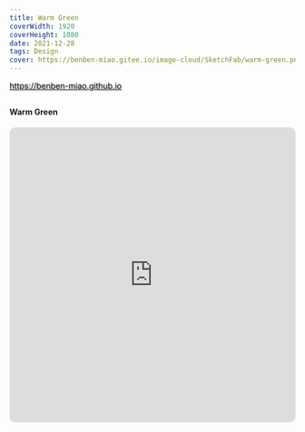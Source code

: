 ```yaml
---
title: Warm Green
coverWidth: 1920
coverHeight: 1080
date: 2021-12-28
tags: Design
cover: https://benben-miao.gitee.io/image-cloud/SketchFab/warm-green.png
---
```


<!-- <div style="background-color: #eeeeee; width: 120px; padding:5px 20px; border-radius: 3px;">Read More</div> -->
<!-- more -->

<div class="card">
  <a href="https://benben-miao.github.io" style="text-shadow: 1px 1px 3px #888;">https://benben-miao.github.io</a>
</div>

## 
#### Warm Green

<div class="frame">
  <iframe frameborder="0" allowfullscreen mozallowfullscreen="true" webkitallowfullscreen="true" allow="fullscreen; autoplay; vr" 
  style="width: 100%; height: 520px; border-radius: 10px;" 
  src="https://sketchfab.com/models/585e8d397382481e9e2b8c6886aa9f0f/embed">
  </iframe>
</div>